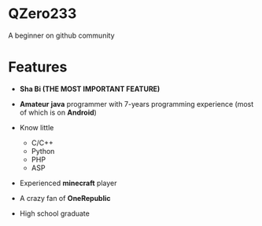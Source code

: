 # QZero233

A beginner on github community

# Features

- **Sha Bi (THE MOST IMPORTANT FEATURE)**

- **Amateur** **java** programmer with 7-years programming experience (most of which is on **Android**)

- Know little

  - C/C++
  - Python
  - PHP
  - ASP
  
- Experienced **minecraft** player
- A crazy fan of **OneRepublic**

- High school graduate